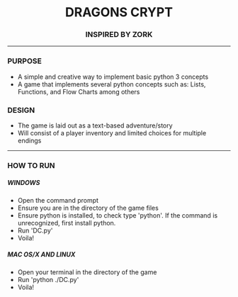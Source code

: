 <html>
<center><h1>DRAGONS CRYPT</h1></center>
<center><h3>INSPIRED BY ZORK</h3></center>
<Hr>

<h3>PURPOSE</h3>
<ul>
<li> A simple and creative way to implement basic python 3 concepts </li>
<li> A game that implements several python concepts such as: Lists, Functions, and Flow Charts among others 
</ul>

<h3>DESIGN</h3>
<ul>
<li>The game is laid out as a text-based adventure/story</li>
<li>Will consist of a player inventory and limited choices for multiple endings</li>
</ul>

<Hr>

<h3>HOW TO RUN</h3>

<h5>WINDOWS</h5>
<ul>
<li>Open the command prompt</li>
<li>Ensure you are in the directory of the game files</li>
<li>Ensure python is installed, to check type 'python'. If the command is unrecognized, first install python. </li>
<li>Run 'DC.py'</li>
<li>Voila!</li>
</ul>

<h5>MAC OS/X AND LINUX</h5>
<ul>
<li>Open your terminal in the directory of the game</li>
<li>Run 'python ./DC.py'</li>
<li>Voila!</li>
</ul>

</html>

